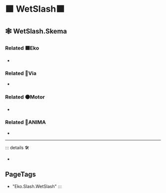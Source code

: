 # 🟩  <ekos>WetSlash</ekos>🟩

## 🕸 WetSlash.Skema

### Related 🟩<ekos>Eko</ekos>

-

### Related 🔻<via>Via</via>

-

### Related 🟠<motor>Motor</motor>

-

### Related 💜<anima>ANIMA</anima>

-

---

<!-- =================================================== -->
<!-- =================================================== -->
<!-- =================================================== -->
<!-- =================================================== -->
<!-- =================================================== -->
::: details 🛠

-

<h2>PageTags</h2>

- "Eko.Slash.WetSlash"
:::
